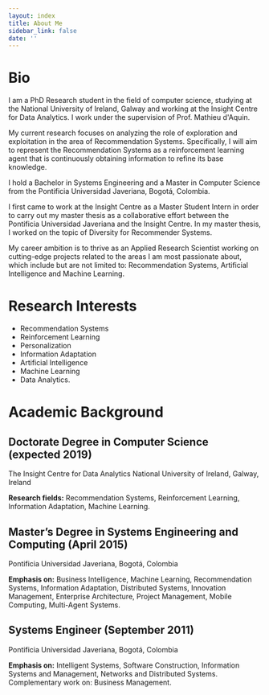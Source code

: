 ```yaml
---
layout: index
title: About Me
sidebar_link: false
date: ''
---
```


# Bio


I am a PhD Research student in the field of computer science, studying at the National University of Ireland, Galway and working at the Insight Centre for Data Analytics. I work under the supervision of Prof. Mathieu d'Aquin.


My current research focuses on analyzing the role of exploration and exploitation in the area of Recommendation Systems. Specifically, I will aim to represent the Recommendation Systems as a reinforcement learning agent that is continuously obtaining information to refine its base knowledge.


I hold a Bachelor in Systems Engineering and a Master in Computer Science from the Pontificia Universidad Javeriana, Bogotá, Colombia.


I first came to work at the Insight Centre as a Master Student Intern in order to carry out my master thesis as a collaborative effort between the Pontificia Universidad Javeriana and the Insight Centre. In my master thesis, I worked on the topic of Diversity for Recommender Systems.


My career ambition is to thrive as an Applied Research Scientist working on cutting-edge projects related to the areas I am most passionate about, which include but are not limited to: Recommendation Systems, Artificial Intelligence and Machine Learning. 


# Research Interests

* Recommendation Systems 
* Reinforcement Learning 
* Personalization 
* Information Adaptation 
* Artificial Intelligence 
* Machine Learning 
* Data Analytics.


# Academic Background

## Doctorate Degree in Computer Science (expected 2019) 
The Insight Centre for Data Analytics
National University of Ireland, Galway, Ireland

**Research fields:** Recommendation Systems, Reinforcement Learning, Information Adaptation, Machine Learning.

## Master’s Degree in Systems Engineering and Computing (April 2015)
Pontificia Universidad Javeriana, Bogotá, Colombia

**Emphasis on:** Business Intelligence, Machine Learning, Recommendation Systems, Information Adaptation, Distributed Systems, Innovation Management, Enterprise Architecture, Project Management, Mobile Computing, Multi-Agent Systems.

## Systems Engineer (September 2011)
Pontificia Universidad Javeriana, Bogotá, Colombia

**Emphasis on:** Intelligent Systems, Software Construction, Information Systems and Management, Networks and Distributed Systems.
Complementary work on: Business Management.






